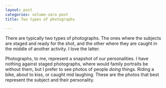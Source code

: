 ```yaml
---
layout: post
categories: volume-zero post
title: Two types of photographs
 
---
```



There are typically two types of photographs. The ones where the subjects are staged and ready for the shot, and the other where they are caught in the middle of another activity. I love the latter.

Photographs, to me, represent a snapshot of our personalities. I have nothing against staged photographs, where would family portraits be without them, but I prefer to see photos of people *doing* things. Riding a bike, about to kiss, or caught mid laughing. These are the photos that best represent the subject and their personality.
